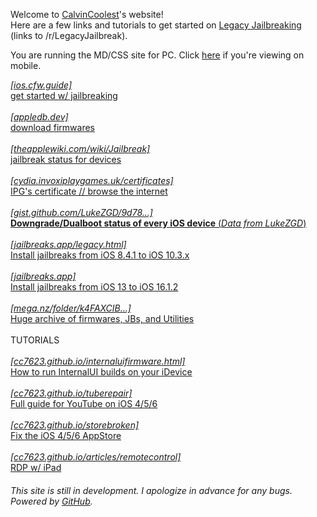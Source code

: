 
<html>
<head>

<link rel="icon" type="image/x-icon" href="/favicon.ico">
<link rel="stylesheet" href="styles.css">

</head>
<body>

<meta http-equiv='cache-control' content='no-cache'> 
<meta http-equiv='expires' content='0'> 
<meta http-equiv='pragma' content='no-cache'>

<div id="text" width="90%">
    
<p>Welcome to <a href="https://www.youtube.com/@calvincoolest" target="_blank">CalvinCoolest</a>'s website!
<br>
Here are a few links and tutorials to get started on <a href="https://www.reddit.com/r/LegacyJailbreak/" target="_blank">Legacy Jailbreaking</a> (links to /r/LegacyJailbreak).
</p>
<p>You are running the MD/CSS site for PC. Click <a href="https://cc7623.github.io/">here</a> if you're viewing on mobile.

<a href="https://ios.cfw.guide/get-started" target="_blank"><i>[ios.cfw.guide]</i><br>get started w/ jailbreaking</a>
<br>
<br>
<a href="https://appledb.dev/" target="_blank"><i>[appledb.dev]</i><br>download firmwares</a>
<br>
<br>
<a href="https://theapplewiki.com/wiki/Jailbreak#:~:text=with%20limited%20functionality-,Jailbreak%20Tools,-edit"><i>[theapplewiki.com/wiki/Jailbreak]</i><br>jailbreak status for devices</a>
<br>
<br>
<a href="https://cydia.invoxiplaygames.uk/certificates"><i>[cydia.invoxiplaygames.uk/certificates]</i><br>IPG's certificate // browse the internet</a>
<br>
<br>
<a href="https://gist.github.com/LukeZGD/9d781f1b03a69fa46869384a9407a41a" target="_blank"><i>[gist.github.com/LukeZGD/9d78...]</i><br><b>Downgrade/Dualboot status of every iOS device</b> (<i>Data from LukeZGD</i>)</a>
<br>
<br>
<a href="https://jailbreaks.app/legacy.html" target="_blank"><i>[jailbreaks.app/legacy.html]</i><br>Install jailbreaks from iOS 8.4.1 to iOS 10.3.x</a>
<br>
<br>
<a href="https://jailbreaks.app" target="_blank"><i>[jailbreaks.app]</i><br>Install jailbreaks from iOS 13 to iOS 16.1.2</a>
<br>
<br>
<a href="https://mega.nz/folder/k4FAXCIB#Fk7pxs6ikYzL3YBvAGX5ig" target="_blank"><i>[mega.nz/folder/k4FAXCIB...]</i><br>Huge archive of firmwares, JBs, and Utilities</a>
<br>
<br>
TUTORIALS
<br>
<br>
<a href="https://cc7623.github.io/internaluifirmware.html"><i>[cc7623.github.io/internaluifirmware.html]</i><br>How to run InternalUI builds on your iDevice</a>
<br>
<br>
<a href="https://cc7623.github.io/tuberepair"><i>[cc7623.github.io/tuberepair]</i><br>Full guide for YouTube on iOS 4/5/6</a>
<br>
<br>
<a href="https://cc7623.github.io/storebroken"><i>[cc7623.github.io/storebroken]</i><br>Fix the iOS 4/5/6 AppStore</a>
<br>
<br>
<a href="https://cc7623.github.io/articles/remotecontrol"><i>[cc7623.github.io/articles/remotecontrol]</i><br>RDP w/ iPad</a>

<h4><i><span style="font-weight:normal">This site is still in development. I apologize in advance for any bugs.<br>Powered by <a href="https://github.com/cc7623/cc7623.github.io" target="_blank">GitHub</a>.</span></i></h4>

</div>

</body>
</html>
